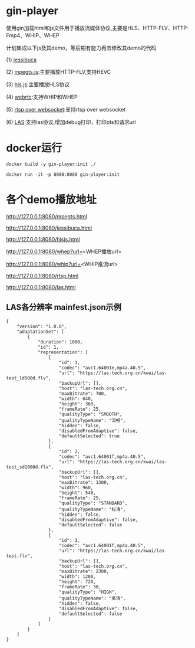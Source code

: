 # gin-player
使用gin加载html和js文件用于播放流媒体协议,主要是HLS、HTTP-FLV、HTTP-Fmp4、WHIP、WHEP

计划集成以下js及其demo，等后期有能力再去修改其demo的代码

(1) [jessibuca](https://github.com/langhuihui/jessibuca)

(2) [mpegts.js](https://github.com/xqq/mpegts.js):主要播放HTTP-FLV,支持HEVC

(3) [hls.js](https://github.com/video-dev/hls.js):主要播放HLS协议

(4) [webrtc](https://github.com/cloudflare/workers-sdk/tree/main/templates/stream/webrtc):支持WHIP和WHEP

(5) [rtsp over websocket](https://github.com/cnotch/ipchub/tree/main/demos/rtsp):支持rtsp over websocket

(6) [LAS](https://github.com/KwaiVideoTeam/las/tree/master/client/las.js):支持las协议,增加debug打印，打印pts和请求url

# docker运行
```
docker build -y gin-player:init ./

docker run -it -p 8080:8080 gin-player:init

```

# 各个demo播放地址
http://127.0.0.1:8080/mpegts.html

http://127.0.0.1:8080/jessibuca.html

http://127.0.0.1:8080/hlsjs.html

http://127.0.0.1:8080/whep?url=<WHEP播放url>

http://127.0.0.1:8080/whip?url=<WHIP推流url>

http://127.0.0.1:8080/rtsp.html

http://127.0.0.1:8080/las.html

## LAS各分辨率 mainfest.json示例
```
{
    "version": "1.0.0",
    "adaptationSet": [
        {
            "duration": 1000,
            "id": 1,
            "representation": [
                {
                    "id": 1,
                    "codec": "avc1.64001e,mp4a.40.5",
                    "url": "https://las-tech.org.cn/kwai/las-test_ld500d.flv",
                    "backupUrl": [],
                    "host": "las-tech.org.cn",
                    "maxBitrate": 700,
                    "width": 640,
                    "height": 360,
                    "frameRate": 25,
                    "qualityType": "SMOOTH",
                    "qualityTypeName": "流畅",
                    "hidden": false,
                    "disabledFromAdaptive": false,
                    "defaultSelected": true
                },
                {
                    "id": 2,
                    "codec": "avc1.64001f,mp4a.40.5",
                    "url": "https://las-tech.org.cn/kwai/las-test_sd1000d.flv",
                    "backupUrl": [],
                    "host": "las-tech.org.cn",
                    "maxBitrate": 1300,
                    "width": 960,
                    "height": 540,
                    "frameRate": 25,
                    "qualityType": "STANDARD",
                    "qualityTypeName": "标清",
                    "hidden": false,
                    "disabledFromAdaptive": false,
                    "defaultSelected": false
                },
                {
                    "id": 3,
                    "codec": "avc1.64001f,mp4a.40.5",
                    "url": "https://las-tech.org.cn/kwai/las-test.flv",
                    "backupUrl": [],
                    "host": "las-tech.org.cn",
                    "maxBitrate": 2300,
                    "width": 1280,
                    "height": 720,
                    "frameRate": 30,
                    "qualityType": "HIGH",
                    "qualityTypeName": "高清",
                    "hidden": false,
                    "disabledFromAdaptive": false,
                    "defaultSelected": false
                }
            ]
        }
    ]
}
```